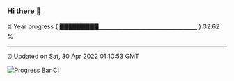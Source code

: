 ### Hi there 👋

⏳ Year progress { █████████▁▁▁▁▁▁▁▁▁▁▁▁▁▁▁▁▁▁▁▁▁ } 32.62 %

---

⏰ Updated on Sat, 30 Apr 2022 01:10:53 GMT

![Progress Bar CI](https://github.com/liununu/liununu/workflows/Progress%20Bar%20CI/badge.svg)
